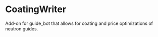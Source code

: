# CoatingWriter
Add-on for guide_bot that allows for coating and price optimizations of neutron guides.
